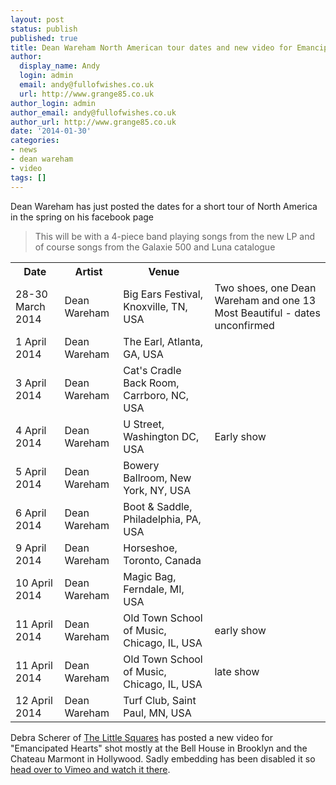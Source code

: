 ```yaml
---
layout: post
status: publish
published: true
title: Dean Wareham North American tour dates and new video for Emancipated Hearts
author:
  display_name: Andy
  login: admin
  email: andy@fullofwishes.co.uk
  url: http://www.grange85.co.uk
author_login: admin
author_email: andy@fullofwishes.co.uk
author_url: http://www.grange85.co.uk
date: '2014-01-30'
categories:
- news
- dean wareham
- video
tags: []
---
```

<p>Dean Wareham has just posted the dates for a short tour of North America in the spring on his facebook page</p>
<blockquote><p>This will be with a 4-piece band playing songs from the new LP and of course songs from the Galaxie 500 and Luna catalogue
</p></blockquote>
<table>
<tbody>
<tr>
<th>Date</th>
<th>Artist</th>
<th>Venue</th>
</tr>
<tr>
<td>28-30 March 2014</td>
<td>Dean Wareham</td>
<td>Big Ears Festival, Knoxville, TN, USA</td>
<td>Two shoes, one Dean Wareham and one 13 Most Beautiful - dates unconfirmed</td>
</tr>
<tr>
<td>1 April 2014</td>
<td>Dean Wareham</td>
<td>The Earl, Atlanta, GA, USA</td>
<td></td>
</tr>
<tr>
<td>3 April 2014</td>
<td>Dean Wareham</td>
<td>Cat's Cradle Back Room, Carrboro, NC, USA</td>
<td></td>
</tr>
<tr>
<td>4 April 2014</td>
<td>Dean Wareham</td>
<td>U Street, Washington DC, USA</td>
<td>Early show</td>
</tr>
<tr>
<td>5 April 2014</td>
<td>Dean Wareham</td>
<td>Bowery Ballroom, New York, NY, USA</td>
<td></td>
</tr>
<tr>
<td>6 April 2014</td>
<td>Dean Wareham</td>
<td>Boot & Saddle, Philadelphia, PA, USA</td>
<td></td>
</tr>
<tr>
<td>9 April 2014</td>
<td>Dean Wareham</td>
<td>Horseshoe, Toronto, Canada</td>
<td></td>
</tr>
<tr>
<td>10 April 2014</td>
<td>Dean Wareham</td>
<td>Magic Bag, Ferndale, MI, USA</td>
<td></td>
</tr>
<tr>
<td>11 April 2014</td>
<td>Dean Wareham</td>
<td>Old Town School of Music, Chicago, IL, USA</td>
<td>early show</td>
</tr>
<tr>
<td>11 April 2014</td>
<td>Dean Wareham</td>
<td>Old Town School of Music, Chicago, IL, USA</td>
<td>late show</td>
</tr>
<tr>
<td>12 April 2014</td>
<td>Dean Wareham</td>
<td>Turf Club, Saint Paul, MN, USA</td>
<td></td>
</tr>
</tbody>
</table>
<p>Debra Scherer of <a href="http://thelittlesquares.com/">The Little Squares</a> has posted a new video for "Emancipated Hearts" shot mostly at the Bell House in Brooklyn and the Chateau Marmont in Hollywood. Sadly embedding has been disabled it so <a href="http://vimeo.com/85190023">head over to Vimeo and watch it there</a>.</p>
